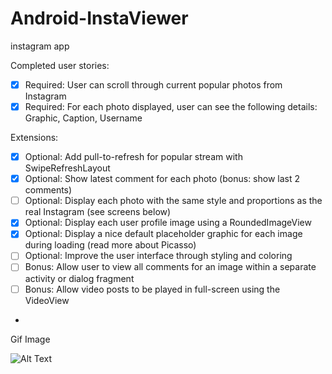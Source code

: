 # Android-InstaViewer
instagram app

Completed user stories:

* [x] Required: User can scroll through current popular photos from Instagram
* [x] Required: For each photo displayed, user can see the following details: Graphic, Caption, Username

Extensions:
* [x] Optional: Add pull-to-refresh for popular stream with SwipeRefreshLayout
* [x] Optional: Show latest comment for each photo (bonus: show last 2 comments)
* [ ] Optional: Display each photo with the same style and proportions as the real Instagram (see screens below)
* [x] Optional: Display each user profile image using a RoundedImageView
* [x] Optional: Display a nice default placeholder graphic for each image during loading (read more about Picasso)
* [ ] Optional: Improve the user interface through styling and coloring
* [ ] Bonus: Allow user to view all comments for an image within a separate activity or dialog fragment
* [ ] Bonus: Allow video posts to be played in full-screen using the VideoView
* 

Gif Image


![Alt Text](instaviewer.gif)
